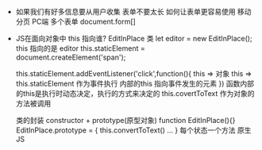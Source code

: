 - 如果我们有好多信息要从用户收集 表单不要太长 
    如何让表单更容易使用
    移动 分页
    PC端 多个表单 document.form[]
- JS在面向对象中 this 指向谁?
    EditInPlace 类
    let editor = new EditInPlace();
    this 指向的是 editor
     this.staticElement = 
      document.createElement('span');

    this.staticElement.addEventListener('click',function(){
        this => 对象
        this => this.staticElement
        作为事件执行 内部的this 指向事件发生的元素
    })
    函数内部的this是执行时动态决定，执行的方式来决定的
    this.covertToText 作为对象的方法被调用

    类的封装 constructor + prototype(原型对象)
    function EditInPlace(){}
    EditInPlace.prototype = {
        this.convertToText()
        ...
    }
    每个状态一个方法 
    原生JS